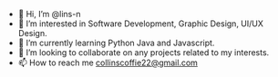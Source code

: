 - 👋 Hi, I’m @lins-n
- 👀 I’m interested in Software Development, Graphic Design, UI/UX Design.
- 🌱 I’m currently learning Python Java and Javascript.
- 💞️ I’m looking to collaborate on any projects related to my interests.
- 📫 How to reach me collinscoffie22@gmail.com

<!---
lins-n/lins-n is a ✨ special ✨ repository because its `README.md` (this file) appears on your GitHub profile.
You can click the Preview link to take a look at your changes.
--->
